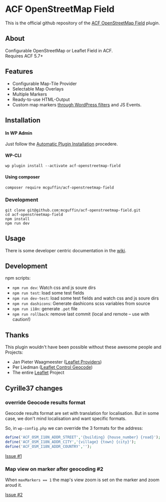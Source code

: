 ACF OpenStreetMap Field
=======================

This is the official github repository of the [ACF OpenStreetMap Field](https://wordpress.org/plugins/acf-openstreetmap-field/) plugin.

About
-----

Configurable OpenStreetMap or Leaflet Field in ACF.  
Requires ACF 5.7+

Features
--------
 - Configurable Map-Tile Provider
 - Selectable Map Overlays
 - Multiple Markers
 - Ready-to-use HTML-Output
 - Custom map markers [through WordPress filters](../../wiki/HTML-Marker-Icon) and JS Events.


Installation
------------

#### In WP Admin
Just follow the [Automatic Plugin Installation](https://wordpress.org/support/article/managing-plugins/#automatic-plugin-installation) procedere.

#### WP-CLI
```shell
wp plugin install --activate acf-openstreetmap-field
```

#### Using composer
```
composer require mcguffin/acf-openstreetmap-field
```

### Development
```shell
git clone git@github.com:mcguffin/acf-openstreetmap-field.git
cd acf-openstreetmap-field
npm install
npm run dev
```

Usage
-----
There is some developer centric documentation in the [wiki](../../wiki).

Development
-----------
npm scripts:
 - `npm run dev`: Watch css and js soure dirs
 - `npm run test`: load some test fields
 - `npm run dev-test`: load some test fields and watch css and js soure dirs
 - `npm run dashicons`: Generate dashicons scss variables from source
 - `npm run i18n`: generate `.pot` file
 - `npm run rollback`: remove last commit (local and remote  – use with caution!)

Thanks
------
This plugin wouldn't have been possible without these awesome people and Projects:

 - Jan Pieter Waagmeester ([Leaflet Providers](https://github.com/leaflet-extras/leaflet-providers))
 - Per Liedman ([Leaflet Control Geocode](https://github.com/perliedman/leaflet-control-geocoder))
 - The entire [Leaflet](https://leafletjs.com/) Project

## Cyrille37 changes

### override Geocode results format

Geocode results format are set with translation for localisation. But in some case, we don't mind localisation and want specific formats.

So, in `wp-config.php` we can override the 3 formats for the address:

```php
define('ACF_OSM_I18N_ADDR_STREET','{building} {house_number} {road}');
define('ACF_OSM_I18N_ADDR_CITY','{village} {town} {city}');
define('ACF_OSM_I18N_ADDR_COUNTRY','');
```

[Issue #1](https://github.com/Cyrille37/acf-openstreetmap-field/issues/1)

### Map view on marker after geocoding #2

When `maxMarkers == 1` the map's view zoom is set on the marker and zoom aroud it.

[Issue #2](https://github.com/Cyrille37/acf-openstreetmap-field/issues/2)

